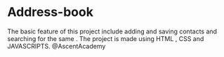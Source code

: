 # Address-book
The basic feature of this project include adding and saving contacts and searching for the same . The project is made using HTML , CSS and JAVASCRIPTS.
@AscentAcademy
